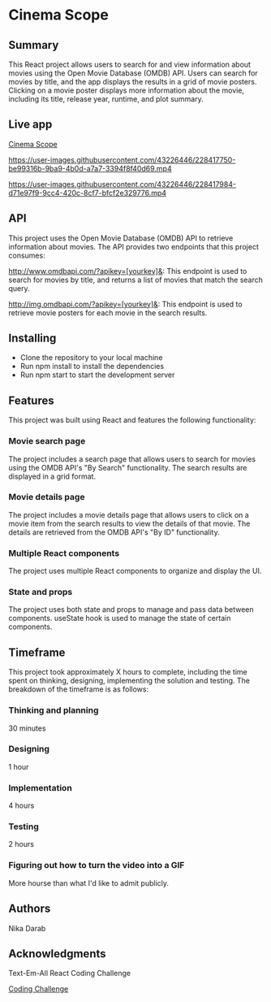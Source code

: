 # Cinema Scope

## Summary

This React project allows users to search for and view information about movies using the Open Movie Database (OMDB) API. Users can search for movies by title, and the app displays the results in a grid of movie posters. Clicking on a movie poster displays more information about the movie, including its title, release year, runtime, and plot summary.

## Live app

[Cinema Scope](https://cinemascope.netlify.app/) 

https://user-images.githubusercontent.com/43226446/228417750-be99316b-9ba9-4b0d-a7a7-3394f8f40d69.mp4

https://user-images.githubusercontent.com/43226446/228417984-d71e97f9-9cc4-420c-8cf7-bfcf2e329776.mp4


## API

This project uses the Open Movie Database (OMDB) API to retrieve information about movies. The API provides two endpoints that this project consumes:

http://www.omdbapi.com/?apikey=[yourkey]&: This endpoint is used to search for movies by title, and returns a list of movies that match the search query.


http://img.omdbapi.com/?apikey=[yourkey]&: This endpoint is used to retrieve movie posters for each movie in the search results.

## Installing

- Clone the repository to your local machine
- Run npm install to install the dependencies
- Run npm start to start the development server

## Features

This project was built using React and features the following functionality:

### Movie search page

The project includes a search page that allows users to search for movies using the OMDB API's "By Search" functionality. The search results are displayed in a grid format.

### Movie details page

The project includes a movie details page that allows users to click on a movie item from the search results to view the details of that movie. The details are retrieved from the OMDB API's "By ID" functionality.

### Multiple React components

The project uses multiple React components to organize and display the UI.

### State and props

The project uses both state and props to manage and pass data between components. useState hook is used to manage the state of certain components.

## Timeframe

This project took approximately X hours to complete, including the time spent on thinking, designing, implementing the solution and testing. The breakdown of the timeframe is as follows:

### Thinking and planning

30 minutes

### Designing

1 hour

### Implementation

4 hours

### Testing

2 hours

### Figuring out how to turn the video into a GIF

More hourse than what I'd like to admit publicly.



## Authors

Nika Darab

## Acknowledgments

Text-Em-All React Coding Challenge

[Coding Challenge](https://github.com/callemall/tea-react-challenge#text-em-all-react-coding-challenge)
